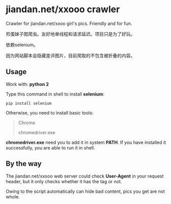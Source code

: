 # jiandan.net/xxooo crawler

Crawler for jiandan.net/xxoo girl's pics. Friendly and for fun.

煎蛋妹子图爬虫。友好地单线程和请求延迟。项目只是为了好玩。

依赖selenium。

因为网站脚本会隐藏差评图片，目前爬取的不包含被折叠的内容。

## Usage

Work with: **python 2**

Type this command in shell to install **selenium**:

    pip install selenium

Otherwise, you need to install basic tools:
> Chrome
> 
> chromedriver.exe

**chromedriver.exe** need you to add it in system **PATH**. If you have installed it successfully, you are able to run it in shell.

## By the way

The jiandan.net/xxooo web server could check **User-Agent** in your request header, but it only checks whether it has the tag or not.

Owing to the script automatically can hide bad content, pics you get are not whole.